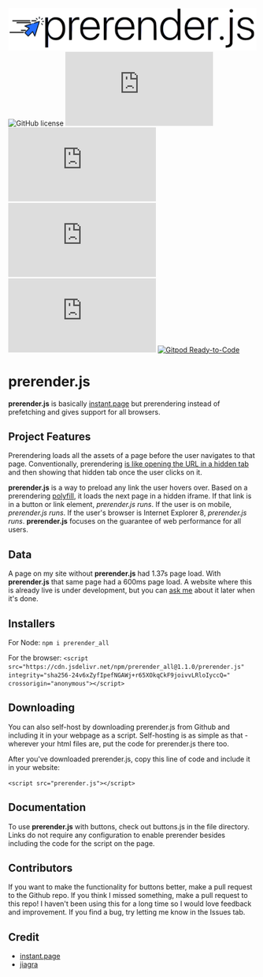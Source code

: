 ![png](assets/prerender.png)
![GitHub license](https://img.shields.io/github/license/Naereen/StrapDown.js.svg)
![GitHub license1](https://img.shields.io/github/languages/top/genderev/prerender.js)
![GitHub license2](https://img.shields.io/github/languages/code-size/genderev/prerender.js)
![GitHub license3](https://img.shields.io/github/issues-pr/genderev/prerender.js)
![GitHub license4](https://img.shields.io/github/issues/genderev/prerender.js)
[![Gitpod Ready-to-Code](https://img.shields.io/badge/Gitpod-Ready--to--Code-blue?logo=gitpod)](https://gitpod.io/#https://github.com/genderev/prerender.js)


# prerender.js 

**prerender.js** is basically [instant.page](https://instant.page/) but prerendering instead of prefetching and gives support for all browsers.

## Project Features

Prerendering loads all the assets of a page before the user navigates to that page. Conventionally, prerendering [is like opening the URL in a hidden tab](http://www.stevesouders.com/blog/2013/11/07/prebrowsing/) and then showing that hidden tab once the user clicks on it.

**prerender.js** is a way to preload any link the user hovers over. Based on a prerendering [polyfill](https://github.com/samyk/jiagra), it loads the next page in a hidden iframe. If that link is in a button or link element, *prerender.js runs*. If the user is on mobile, *prerender.js runs*. If the user's browser is Internet Explorer 8, *prerender.js runs*. **prerender.js** focuses on the guarantee of web performance for all users.

## Data
A page on my site without **prerender.js** had 1.37s page load. With **prerender.js** that same page had a 600ms page load. A website where this is already live is under development, but you can [ask me](https://twitter.com/fleshmecha) about it later when it's done.

## Installers

For Node:
`npm i prerender_all`


For the browser:
`<script src="https://cdn.jsdelivr.net/npm/prerender_all@1.1.0/prerender.js" integrity="sha256-24v6xZyfIpefNGAWj+r65XOkqCkF9joivvLRloIyccQ=" crossorigin="anonymous"></script>`



## Downloading

You can also self-host by downloading prerender.js from Github and including it in your webpage as a script. Self-hosting is as simple as that - wherever your html files are, put the code for prerender.js there too.

After you've downloaded prerender.js, copy this line of code and include it in your website:

`<script src="prerender.js"></script>`



## Documentation

To use **prerender.js** with buttons, check out buttons.js in the file directory.
Links do not require any configuration to enable prerender besides including the code for the script on the page.


## Contributors 
If you want to make the functionality for buttons better, make a pull request to the Github repo. If you think I missed something, make a pull request to this repo! I haven't been using this for a long time so I would love feedback and improvement. If you find a bug, try letting me know in the Issues tab.

## Credit
- [instant.page](https://instant.page/)
- [jiagra](https://github.com/samyk/jiagra)
